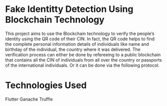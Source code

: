 # Fake Identitty Detection Using Blockchain Technology
This project aims to use the Blockchain technology to verify the
people’s identity using the QR code of their CIN. In fact, the QR code helps
to find the complete personal information details of individuals like name and
birthday of the individual, the country where it was delivered.
The verification process can either be done by refereeing to a public
blockchain that contains all the CIN of individuals from all over the country
or passports of the international individuals. Or it can be done via the
following protocol.

# Technologies Used
Flutter Ganache Truffle
